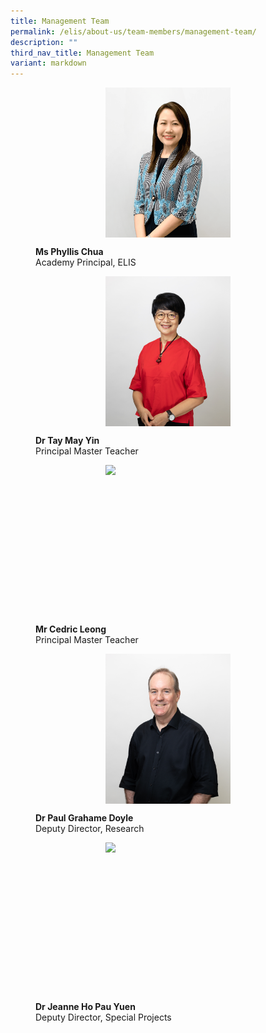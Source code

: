 ```yaml
---
title: Management Team
permalink: /elis/about-us/team-members/management-team/
description: ""
third_nav_title: Management Team
variant: markdown
---
```

<figure>
<p><a href="/elis/about-us/team-members/management-team/ms-may-tan">
	</a></p><div style="width: 50%;margin: 0 auto;" class="imgCrop"><a href="/elis/about-us/team-members/management-team/ms-phyllis-chua/">
		<img src="/images/Phyllis__1_.png" class="m-0"></a></div><a href="/elis/about-us/team-members/management-team/ms-phyllis-chua">
</a><p></p>
<figcaption><b>Ms Phyllis Chua</b><br>Academy Principal, ELIS</figcaption>
</figure>

<p class="display-hidden"></p>

<figure>
<p><a href="/elis/about-us/team-members/management-team/dr-tay-may-yin/">
	</a></p><div style="width: 50%;margin: 0 auto;" class="imgCrop"><a href="/elis/about-us/team-members/management-team/dr-tay-may-yin/">
		<img src="/images/Team%20Members/May%20Yin_Use%20for%20website.jpg" class="m-0"></a></div><a href="/elis/about-us/team-members/management-team/dr-tay-may-yin/">
</a><p></p>
	<figcaption><b>Dr Tay May Yin</b><br>Principal Master Teacher</figcaption>
</figure>

<figure>
<p><a href="/elis/about-us/team-members/management-team/mr-cedric-leong/">
	</a></p><div style="width: 50%;margin: 0 auto;" class="imgCrop"><a href="/elis/about-us/team-members/management-team/mr-cedric-leong/">
		<img src="/images/Team%20Members/Cedric_Use%20for%20website.jpg" class="m-0"></a></div><a href="/elis/about-us/team-members/management-team/mr-cedric-leong/">
</a><p></p>
	<figcaption><b>Mr Cedric Leong</b><br>Principal Master Teacher</figcaption>
</figure>


<figure>
<p><a href="/elis/about-us/team-members/management-team/dr-paul-grahame-doyle/">
</a></p><div style="width: 50%;margin: 0 auto;" class="imgCrop"><a href="/elis/about-us/team-members/management-team/dr-paul-grahame-doyle/">
		<img src="/images/Team%20Members/Paul_Use%20for%20website.jpg" class="m-0"></a></div>
<p></p>
	<figcaption><b>Dr Paul Grahame Doyle</b><br>Deputy Director, Research</figcaption>
</figure>

<figure>
<p><a href="/elis/about-us/team-members/management-team/dr-jeanne-ho/">
</a></p><div style="width: 50%;margin: 0 auto;" class="imgCrop"><a href="/elis/about-us/team-members/management-team/dr-jeanne-ho/">
		<img src="/images/Team%20Members/Jeanne__Use%20for%20website.jpg" class="m-0"></a></div>
<p></p>
	<figcaption><b>Dr Jeanne Ho Pau Yuen</b><br>Deputy Director, Special Projects</figcaption>
</figure>

<style>
.content {
	display: grid !important;
	grid-template-columns: repeat(2, 1fr) !important;
	}
	
@media screen and (max-width: 576px) {
		.content {
			display: grid !important;
			grid-template-columns: repeat(1, 1fr) !important;
			}
		.display-hidden {
			display: none !important;
			visibility: hidden !important;
		}
	}
	
	.content figure {
		margin: 2em;
	}
	
	.m-0 {
		margin: 0 !important;
	}
.imgCrop {
    width: 200px !important;
    aspect-ratio: 5/6;
		overflow: hidden;
}
</style>